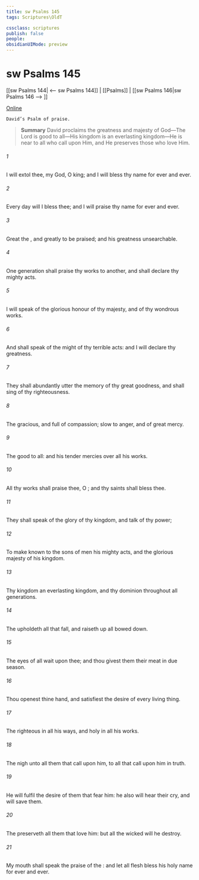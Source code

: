 ```yaml
---
title: sw Psalms 145
tags: Scriptures\OldT

cssclass: scriptures
publish: false
people:
obsidianUIMode: preview
---
```


# sw Psalms 145
[[sw Psalms 144| <-- sw Psalms 144]] | [[Psalms]] | [[sw Psalms 146|sw Psalms 146 --> ]]

[Online](https://churchofjesuschrist.org/study/scriptures/ot/ps/145?lang=eng)

```
David’s Psalm of praise.
```

> __Summary__
David proclaims the greatness and majesty of God—The Lord is good to all—His kingdom is an everlasting kingdom—He is near to all who call upon Him, and He preserves those who love Him.

###### 1 
I will extol thee, my God, O king; and I will bless thy name for ever and ever.

###### 2 
Every day will I bless thee; and I will praise thy name for ever and ever.

###### 3 
Great  the , and greatly to be praised; and his greatness  unsearchable.

###### 4 
One generation shall praise thy works to another, and shall declare thy mighty acts.

###### 5 
I will speak of the glorious honour of thy majesty, and of thy wondrous works.

###### 6 
And  shall speak of the might of thy terrible acts: and I will declare thy greatness.

###### 7 
They shall abundantly utter the memory of thy great goodness, and shall sing of thy righteousness.

###### 8 
The   gracious, and full of compassion; slow to anger, and of great mercy.

###### 9 
The   good to all: and his tender mercies  over all his works.

###### 10 
All thy works shall praise thee, O ; and thy saints shall bless thee.

###### 11 
They shall speak of the glory of thy kingdom, and talk of thy power;

###### 12 
To make known to the sons of men his mighty acts, and the glorious majesty of his kingdom.

###### 13 
Thy kingdom  an everlasting kingdom, and thy dominion  throughout all generations.

###### 14 
The  upholdeth all that fall, and raiseth up all  bowed down.

###### 15 
The eyes of all wait upon thee; and thou givest them their meat in due season.

###### 16 
Thou openest thine hand, and satisfiest the desire of every living thing.

###### 17 
The   righteous in all his ways, and holy in all his works.

###### 18 
The   nigh unto all them that call upon him, to all that call upon him in truth.

###### 19 
He will fulfil the desire of them that fear him: he also will hear their cry, and will save them.

###### 20 
The  preserveth all them that love him: but all the wicked will he destroy.

###### 21 
My mouth shall speak the praise of the : and let all flesh bless his holy name for ever and ever.

